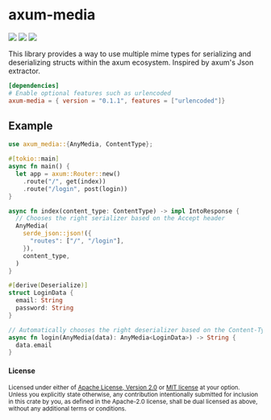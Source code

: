 # axum-media
[![](https://img.shields.io/badge/marekvospel%2Faxum-media?logo=github&labelColor=555555&color=8da0cb)](https://github.com/marekvospel/axum-media)
[![](https://img.shields.io/crates/v/axum_media.svg?color=fc8d62&logo=rust)](https://crates.io/crates/axum_media)
[![](https://img.shields.io/badge/docs.rs-axum--media-66c2a5?labelColor=555555&logo=docs.rs)](https://docs.rs/axum_media/latest/axum_media)

This library provides a way to use multiple mime types for serializing and
deserializing structs within the axum ecosystem. Inspired by axum's Json
extractor.

```toml
[dependencies]
# Enable optional features such as urlencoded
axum-media = { version = "0.1.1", features = ["urlencoded"]}
```

## Example

```rust
use axum_media::{AnyMedia, ContentType};

#[tokio::main]
async fn main() {
  let app = axum::Router::new()
    .route("/", get(index))
    .route("/login", post(login))
}

async fn index(content_type: ContentType) -> impl IntoResponse {
  // Chooses the right serializer based on the Accept header
  AnyMedia(
    serde_json::json!({
      "routes": ["/", "/login"],
    }),
    content_type,
  )
}

#[derive(Deserialize)]
struct LoginData {
  email: String
  password: String
}

// Automatically chooses the right deserializer based on the Content-Type header
async fn login(AnyMedia(data): AnyMedia<LoginData>) -> String {
  data.email
}

```

#### License

<sup>
Licensed under either of <a href="LICENSE-APACHE">Apache License, Version
2.0</a> or <a href="LICENSE-MIT">MIT license</a> at your option.
</sup>

<br>

<sub>
Unless you explicitly state otherwise, any contribution intentionally submitted
for inclusion in this crate by you, as defined in the Apache-2.0 license, shall
be dual licensed as above, without any additional terms or conditions.
</sub>
